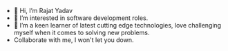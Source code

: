 - 👋 Hi, I’m Rajat Yadav
- 👀 I’m interested in software development roles.
- 🌱 I’m a keen learner of latest cutting edge technologies, love challenging myself when it comes to solving new problems.
- Collaborate with me, I won't let you down.

<!---
rajat698/rajat698 is a ✨ special ✨ repository because its `README.md` (this file) appears on your GitHub profile.
You can click the Preview link to take a look at your changes.
--->
